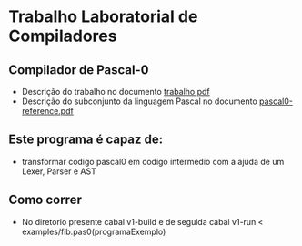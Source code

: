 
# Trabalho Laboratorial de Compiladores

## Compilador de Pascal-0

* Descrição do trabalho no documento [trabalho.pdf](./trabalho.pdf)
* Descrição do subconjunto da linguagem Pascal no documento
  [pascal0-reference.pdf](./pascal0-reference.pdf)


## Este programa é capaz de:
* transformar codigo pascal0 em codigo intermedio com a ajuda de um Lexer, Parser e AST


## Como correr

* No diretorio presente cabal v1-build e de seguida cabal v1-run < examples/fib.pas0(programaExemplo) 
